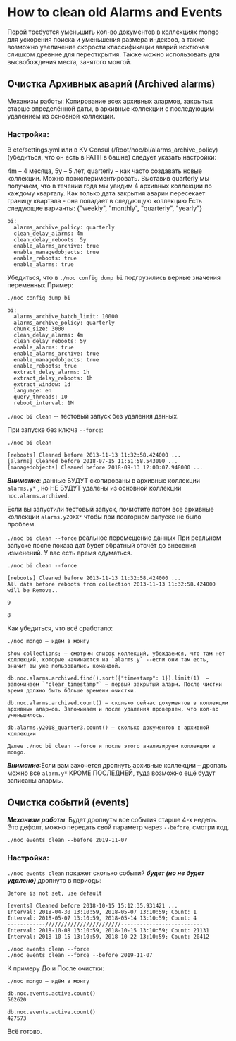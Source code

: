 # How to clean old Alarms and Events
Порой требуется уменьшить  кол-во документов в коллекциях mongo для ускорения поиска и уменьшения размера индексов, а также возможно увеличение скорости классификации аварий исключая слишком древние для переоткрытия. Также можно использовать для высвобождения места, занятого монгой.

## Очистка Архивных аварий (Archived alarms)
Механизм работы: Копирование всех архивных алармов, закрытых старше определённой даты, в архивные коллекции с последующим удалением из основной коллекции.

### Настройка:
В etc/settings.yml или в KV Consul (/Root/noc/bi/alarms_archive_policy) (убедиться, что он есть в PATH в башне) следует указать настройки:

4m – 4 месяца, 5y – 5 лет, quarterly – как часто создавать новые коллекции. Можно поэкспериментировать.
Выставив quarterly мы получаем, что в течении года мы увидим 4 архивных коллекции по каждому кварталу. Как только дата закрытия аварии пересекает границу квартала - она попадает в следующую коллекцию
Есть следующие варианты: {"weekly", "monthly", "quarterly", "yearly"}
```
bi:
  alarms_archive_policy: quarterly
  clean_delay_alarms: 4m
  clean_delay_reboots: 5y
  enable_alarms_archive: true
  enable_managedobjects: true
  enable_reboots: true
  enable_alarms: true

```
Убедиться, что в
```./noc config dump bi```  подгрузились верные значения переменных
Пример:
```
./noc config dump bi
 
bi:
  alarms_archive_batch_limit: 10000
  alarms_archive_policy: quarterly
  chunk_size: 3000
  clean_delay_alarms: 4m
  clean_delay_reboots: 5y
  enable_alarms: true
  enable_alarms_archive: true
  enable_managedobjects: true
  enable_reboots: true
  extract_delay_alarms: 1h
  extract_delay_reboots: 1h
  extract_window: 1d
  language: en
  query_threads: 10
  reboot_interval: 1M
```
```./noc bi clean```  -- тестовый запуск без удаления данных.

При запуске без ключа ```--force```:
```
./noc bi clean
 
[reboots] Cleaned before 2013-11-13 11:32:58.424000 ...
[alarms] Cleaned before 2018-07-15 11:51:58.543000 ...
[managedobjects] Cleaned before 2018-09-13 12:00:07.948000 ...
```
***Внимание***: данные БУДУТ скопированы в архивные коллекции `alarms.y*` , но НЕ БУДУТ удалены из основной коллекции `noc.alarms.archived`.

Если вы запустили тестовый запуск, почистите потом все архивные коллекции `alarms.y20XX*` чтобы при повторном запуске не было проблем.

```./noc bi clean --force``` реальное перемещение данных
При реальном запуске после показа дат будет обратный отсчёт до внесения изменений. У вас есть время одуматься.
```
./noc bi clean --force
 
[reboots] Cleaned before 2013-11-13 11:32:58.424000 ...
All data before reboots from collection 2013-11-13 11:32:58.424000 will be Remove..
 
9
 
8
```

Как убедиться, что всё сработало:
```
./noc mongo – идём в монгу
 
show collections; – смотрим список коллекций, убеждаемся, что там нет коллекций, которые начинаются на `alarms.y` --если они там есть, значит вы уже пользовались командой.
 
db.noc.alarms.archived.find().sort({"timestamp": 1}).limit(1)  – запоминаем `"clear_timestamp"` – первый закрытый аларм. После чистки время должно быть бОльше времени очистки.
 
db.noc.alarms.archived.count() – сколько сейчас документов в коллекции архивных алармов. Запоминаем и после удаления проверяем, что кол-во уменьшилось.
 
db.alarms.y2018_quarter3.count() – сколько документов в архивной коллекции
 
Далее ./noc bi clean --force и после этого анализируем коллекции в mongo.
```
***Внимание***:Если вам захочется дропнуть архивные коллекции – дропать можно все `alarm.y*` КРОМЕ ПОСЛЕДНЕЙ, туда возможно ещё будут записаны алармы.

## Очистка событий (events)
***Механизм работы***: Будет дропнуты все события старше 4-х недель. Это дефолт, можно передать свой параметр через ```--before```, смотри код.

```./noc events clean --before 2019-11-07```

### Настройка:
```./noc events clean``` покажет сколько событий ***будет (но не будет удалено)*** дропнуто в периоды:
``` 
Before is not set, use default
 
[events] Cleaned before 2018-10-15 15:12:35.931421 ...
Interval: 2018-04-30 13:10:59, 2018-05-07 13:10:59; Count: 1
Interval: 2018-05-07 13:10:59, 2018-05-14 13:10:59; Count: 4
------------////////////////////////--------------------------
Interval: 2018-10-08 13:10:59, 2018-10-15 13:10:59; Count: 21131
Interval: 2018-10-15 13:10:59, 2018-10-22 13:10:59; Count: 20412

./noc events clean --force
./noc events clean --force --before 2019-11-07
```
К примеру До и После очистки:
``` 
./noc mongo – идём в монгу
 
db.noc.events.active.count()
562620
 
db.noc.events.active.count()
427573
```
Всё готово.

